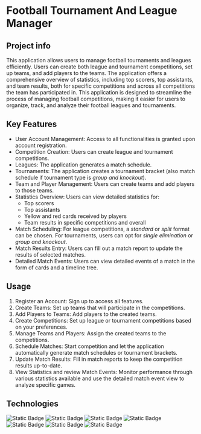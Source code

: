 # Football Tournament And League Manager
## Project info
This application allows users to manage football tournaments and leagues efficiently. Users can create both league and tournament competitions, set up teams, and add players to the teams. 
The application offers a comprehensive overview of statistics, including top scorers, top assistants, and team results, both for specific competitions and across all competitions the team has participated in.
This application is designed to streamline the process of managing football competitions, making it easier for users to organize, track, and analyze their football leagues and tournaments.

## Key Features
* User Account Management: Access to all functionalities is granted upon account registration.
* Competition Creation: Users can create league and tournament competitions.
* Leagues: The application generates a match schedule.
* Tournaments: The application creates a tournament bracket (also match schedule if tournament type is *group and knockout*).
* Team and Player Management: Users can create teams and add players to those teams.
* Statistics Overview: Users can view detailed statistics for:
  - Top scorers
  - Top assistants
  - Yellow and red cards received by players
  - Team results in specific competitions and overall
* Match Scheduling: For league competitions, a *standard* or *split* format can be chosen. For tournaments, users can opt for *single elimination* or *group and knockout*.
* Match Results Entry: Users can fill out a match report to update the results of selected matches.
* Detailed Match Events: Users can view detailed events of a match in the form of cards and a timeline tree.

## Usage
1. Register an Account: Sign up to access all features.
2. Create Teams: Set up teams that will participate in the competitions.
3. Add Players to Teams: Add players to the created teams.
4. Create Competitions: Set up league or tournament competitions based on your preferences.
5. Manage Teams and Players: Assign the created teams to the competitions.
6. Schedule Matches: Start competition and let the application automatically generate match schedules or tournament brackets.
7. Update Match Results: Fill in match reports to keep the competition results up-to-date.
8. View Statistics and review Match Events: Monitor performance through various statistics available and use the detailed match event view to analyze specific games.

## Technologies
![Static Badge](https://img.shields.io/badge/SPRING-green?style=for-the-badge&logo=spring&logoColor=white)
![Static Badge](https://img.shields.io/badge/SPRING%20BOOT-green?style=for-the-badge&logo=springboot&logoColor=white)
![Static Badge](https://img.shields.io/badge/angular-%230F0F11?style=for-the-badge&logo=angular&logoColor=white&color=%230F0F11)
![Static Badge](https://img.shields.io/badge/css-%231572B6?style=for-the-badge&logo=css3&logoColor=white&color=%231572B6)
![Static Badge](https://img.shields.io/badge/html5-%23E34F26?style=for-the-badge&logo=html5&logoColor=white&color=%23E34F26)
![Static Badge](https://img.shields.io/badge/Typescript-%233178C6?style=for-the-badge&logo=typescript&logoColor=white&color=%233178C6)
![Static Badge](https://img.shields.io/badge/mysql-%234479A1?style=for-the-badge&logo=mysql&logoColor=white&color=%234479A1)


